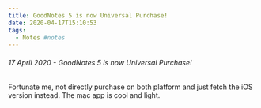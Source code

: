 ```yaml
---
title: GoodNotes 5 is now Universal Purchase!
date: 2020-04-17T15:10:53
tags:
  - Notes #notes
---
```


###### 17 April 2020 - GoodNotes 5 is now Universal Purchase!

Fortunate me, not directly purchase on both platform and just fetch the iOS version instead. The mac app is cool and light.